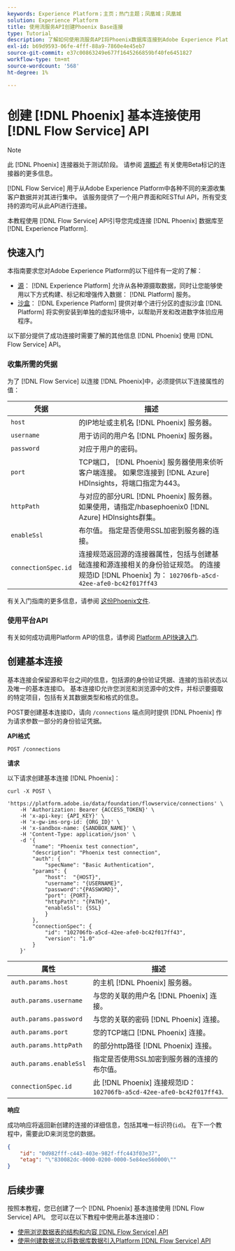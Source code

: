 ```yaml
---
keywords: Experience Platform；主页；热门主题；凤凰城；凤凰城
solution: Experience Platform
title: 使用流服务API创建Phoenix Base连接
type: Tutorial
description: 了解如何使用流服务API将Phoenix数据库连接到Adobe Experience Platform。
exl-id: b69d9593-06fe-4fff-88a9-7860e4e45eb7
source-git-commit: e37c00863249e677f1645266859bf40fe6451827
workflow-type: tm+mt
source-wordcount: '568'
ht-degree: 1%

---
```


# 创建 [!DNL Phoenix] 基本连接使用 [!DNL Flow Service] API

>[!NOTE]
>
>此 [!DNL Phoenix] 连接器处于测试阶段。 请参阅 [源概述](../../../../home.md#terms-and-conditions) 有关使用Beta标记的连接器的更多信息。

[!DNL Flow Service] 用于从Adobe Experience Platform中各种不同的来源收集客户数据并对其进行集中。 该服务提供了一个用户界面和RESTful API，所有受支持的源均可从此API进行连接。

本教程使用 [!DNL Flow Service] API引导您完成连接 [!DNL Phoenix] 数据库至 [!DNL Experience Platform].

## 快速入门

本指南要求您对Adobe Experience Platform的以下组件有一定的了解：

* [源](../../../../home.md)： [!DNL Experience Platform] 允许从各种源摄取数据，同时让您能够使用以下方式构建、标记和增强传入数据： [!DNL Platform] 服务。
* [沙盒](../../../../../sandboxes/home.md)： [!DNL Experience Platform] 提供对单个进行分区的虚拟沙盒 [!DNL Platform] 将实例安装到单独的虚拟环境中，以帮助开发和改进数字体验应用程序。

以下部分提供了成功连接时需要了解的其他信息 [!DNL Phoenix] 使用 [!DNL Flow Service] API。

### 收集所需的凭据

为了 [!DNL Flow Service] 以连接 [!DNL Phoenix]中，必须提供以下连接属性的值：

| 凭据 | 描述 |
| ---------- | ----------- |
| `host` | 的IP地址或主机名 [!DNL Phoenix] 服务器。 |
| `username` | 用于访问的用户名 [!DNL Phoenix] 服务器。 |
| `password` | 对应于用户的密码。 |
| `port` | TCP端口， [!DNL Phoenix] 服务器使用来侦听客户端连接。 如果您连接到 [!DNL Azure] HDInsights，将端口指定为443。 |
| `httpPath` | 与对应的部分URL [!DNL Phoenix] 服务器。 如果使用，请指定/hbasephoenix0 [!DNL Azure] HDInsights群集。 |
| `enableSsl` | 布尔值。 指定是否使用SSL加密到服务器的连接。 |
| `connectionSpec.id` | 连接规范返回源的连接器属性，包括与创建基础连接和源连接相关的身份验证规范。 的连接规范ID [!DNL Phoenix] 为： `102706fb-a5cd-42ee-afe0-bc42f017ff43` |

有关入门指南的更多信息，请参阅 [这份Phoenix文件](https://python-phoenixdb.readthedocs.io/en/latest/api.html).

### 使用平台API

有关如何成功调用Platform API的信息，请参阅 [Platform API快速入门](../../../../../landing/api-guide.md).

## 创建基本连接

基本连接会保留源和平台之间的信息，包括源的身份验证凭据、连接的当前状态以及唯一的基本连接ID。 基本连接ID允许您浏览和浏览源中的文件，并标识要摄取的特定项目，包括有关其数据类型和格式的信息。

POST要创建基本连接ID，请向 `/connections` 端点同时提供 [!DNL Phoenix] 作为请求参数一部分的身份验证凭据。

**API格式**

```https
POST /connections
```

**请求**

以下请求创建基本连接 [!DNL Phoenix]：

```shell
curl -X POST \
    'https://platform.adobe.io/data/foundation/flowservice/connections' \
    -H 'Authorization: Bearer {ACCESS_TOKEN}' \
    -H 'x-api-key: {API_KEY}' \
    -H 'x-gw-ims-org-id: {ORG_ID}' \
    -H 'x-sandbox-name: {SANDBOX_NAME}' \
    -H 'Content-Type: application/json' \
    -d '{
        "name": "Phoenix test connection",
        "description": "Phoenix test connection",
        "auth": {
            "specName": "Basic Authentication",
        "params": {
            "host":  "{HOST}",
            "username": "{USERNAME}",
            "password":"{PASSWORD}",
            "port": {PORT},
            "httpPath": "{PATH}",
            "enableSsl": {SSL}
            }
        },
        "connectionSpec": {
            "id": "102706fb-a5cd-42ee-afe0-bc42f017ff43",
            "version": "1.0"
        }
    }'
```

| 属性 | 描述 |
| --------- | ----------- |
| `auth.params.host` | 的主机 [!DNL Phoenix] 服务器。 |
| `auth.params.username` | 与您的关联的用户名 [!DNL Phoenix] 连接。 |
| `auth.params.password` | 与您的关联的密码 [!DNL Phoenix] 连接。 |
| `auth.params.port` | 您的TCP端口 [!DNL Phoenix] 连接。 |
| `auth.params.httpPath` | 的部分http路径 [!DNL Phoenix] 连接。 |
| `auth.params.enableSsl` | 指定是否使用SSL加密到服务器的连接的布尔值。 |
| `connectionSpec.id` | 此 [!DNL Phoenix] 连接规范ID： `102706fb-a5cd-42ee-afe0-bc42f017ff43`. |

**响应**

成功响应将返回新创建的连接的详细信息，包括其唯一标识符(`id`)。 在下一个教程中，需要此ID来浏览您的数据。

```json
{
    "id": "0d982fff-c443-403e-982f-ffc443f03e37",
    "etag": "\"830082dc-0000-0200-0000-5e84ee560000\""
}
```

## 后续步骤

按照本教程，您已创建了一个 [!DNL Phoenix] 基本连接使用 [!DNL Flow Service] API。 您可以在以下教程中使用此基本连接ID：

* [使用浏览数据表的结构和内容 [!DNL Flow Service] API](../../explore/tabular.md)
* [使用创建数据流以将数据库数据引入Platform [!DNL Flow Service] API](../../collect/database-nosql.md)
